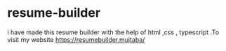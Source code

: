 # resume-builder
i have made this resume builder with the help of html ,css , typescript .To visit my website https://resumebuilder.mujtaba/
